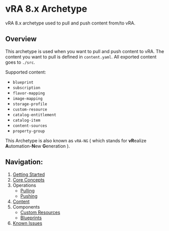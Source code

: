 # vRA 8.x Archetype
vRA 8.x archetype used to pull and push content from/to vRA.

## Overview
This archetype is used when you want to pull and push content to vRA. The content you want to pull is defined in `content.yaml`.
All exported content goes to `./src`.

Supported content: 
* `blueprint`
* `subscription`
* `flavor-mapping`
* `image-mapping` 
* `storage-profile` 
* `custom-resource` 
* `catalog-entitlement`
* `catalog-item` 
* `content-sources` 
* `property-group`

This Archetype is also known as `vRA-NG` ( which stands for **vR**ealize **A**utomation-**N**ew **G**eneration ).

## Navigation:
1. [Getting Started](General/Getting%20Started.md)
2. [Core Concepts](General/Core%20Concepts.md)
3. Operations
   * [Pulling](Operations/Pulling.md)
   * [Pushing](Operations/Pushing.md)
4. [Content](General/Content.md)
5. Components
   * [Custom Resources](Components/Custom%20Resources.md)
   * [Blueprints](Components/Blueprints.md)
6. [Known Issues](General/Known%20Issues.md)
